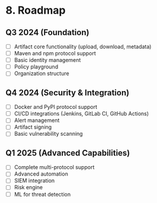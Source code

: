 # 8. Roadmap

## Q3 2024 (Foundation)
- [ ] Artifact core functionality (upload, download, metadata)
- [ ] Maven and npm protocol support
- [ ] Basic identity management
- [ ] Policy playground
- [ ] Organization structure

## Q4 2024 (Security & Integration)
- [ ] Docker and PyPI protocol support
- [ ] CI/CD integrations (Jenkins, GitLab CI, GitHub Actions)
- [ ] Alert management
- [ ] Artifact signing
- [ ] Basic vulnerability scanning

## Q1 2025 (Advanced Capabilities)
- [ ] Complete multi-protocol support
- [ ] Advanced automation
- [ ] SIEM integration
- [ ] Risk engine
- [ ] ML for threat detection
